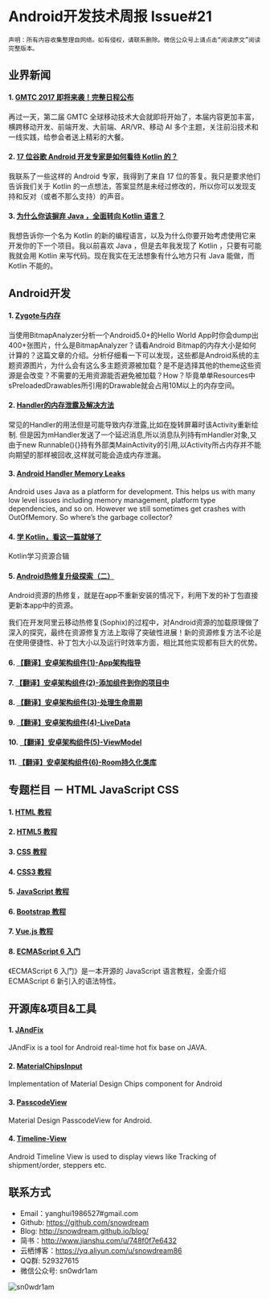 # Android开发技术周报 Issue#21

    声明：所有内容收集整理自网络。如有侵权，请联系删除。微信公众号上请点击“阅读原文”阅读完整版本。
    
## 业界新闻

#### 1. [GMTC 2017 即将来袭！完整日程公布](http://t.cn/RSjeBCf)
再过一天，第二届 GMTC 全球移动技术大会就即将开始了，本届内容更加丰富，横跨移动开发、前端开发、大前端、AR/VR、移动 AI 多个主题，关注前沿技术和一线实践，给参会者送上精彩的大餐。

#### 2. [17 位谷歌 Android 开发专家是如何看待 Kotlin 的？](https://www.oschina.net/news/85468/what-do-17-google-developers-experts-for-kotlin)
我联系了一些这样的 Android 专家，我得到了来自 17 位的答复。我只是要求他们告诉我们关于 Kotlin 的一点想法，答案显然是未经过修改的，所以你可以发现支持和反对（或者不那么支持）的声音。

#### 3. [为什么你该摒弃 Java ，全面转向 Kotlin 语言？](https://www.oschina.net/news/85488/why-you-should-totally-switch-to-kotlin)
我想告诉你一个名为 Kotlin 的新的编程语言，以及为什么你要开始考虑使用它来开发你的下一个项目。我以前喜欢 Java ，但是去年我发现了 Kotlin ，只要有可能我就会用 Kotlin 来写代码。现在我实在无法想象有什么地方只有 Java 能做，而 Kotlin 不能的。

## Android开发
#### 1. [Zygote与内存](https://ivonhoe.github.io/2017/04/26/Zygote-2/)
当使用BitmapAnalyzer分析一个Android5.0+的Hello World App时你会dump出400+张图片，什么是BitmapAnalyzer？请看Android Bitmap的内存大小是如何计算的？这篇文章的介绍。分析仔细看一下可以发现，这些都是Android系统的主题资源图片，为什么会有这么多主题资源被加载？是不是选择其他的theme这些资源是会改变？不需要的无用资源能否避免被加载？How？毕竟单单Resources中sPreloadedDrawables所引用的Drawable就会占用10M以上的内存空间。

#### 2. [Handler的内存泄露及解决方法](http://dalufan.com/2015/08/28/android-handler-gc/)
常见的Handler的用法但是可能导致内存泄露,比如在旋转屏幕时该Activity重新绘制. 但是因为mHandler发送了一个延迟消息,所以消息队列持有mHandler对象,又由于new Runnable(){}持有外部类MainActivity的引用,以Activity所占内存并不能向期望的那样被回收,这样就可能会造成内存泄漏。

#### 3. [Android Handler Memory Leaks](http://techblog.badoo.com/blog/2014/08/28/android-handler-memory-leaks/)
Android uses Java as a platform for development. This helps us with many low level issues including memory management, platform type dependencies, and so on. However we still sometimes get crashes with OutOfMemory. So where’s the garbage collector?

#### 4. [学 Kotlin，看这一篇就够了](http://www.jianshu.com/p/51b404a155a4)
Kotlin学习资源合辑

#### 5. [Android热修复升级探索（二）](http://t.cn/RSjD5zg)
Android资源的热修复，就是在app不重新安装的情况下，利用下发的补丁包直接更新本app中的资源。

我们在开发阿里云移动热修复(Sophix)的过程中，对Android资源的加载原理做了深入的探究，最终在资源修复方法上取得了突破性进展！新的资源修复方法不论是在使用便捷性、补丁包大小以及运行时效率方面，相比其他实现都有巨大的优势。

#### 6. [【翻译】安卓架构组件(1)-App架构指导](http://www.jianshu.com/p/349f4791a668)
#### 7. [【翻译】安卓架构组件(2)-添加组件到你的项目中](http://www.jianshu.com/p/e4319fc52227)
#### 8. [【翻译】安卓架构组件(3)-处理生命周期](http://www.jianshu.com/p/5ada0d48855f)
#### 9. [【翻译】安卓架构组件(4)-LiveData](http://www.jianshu.com/p/13a855ceaf2b)
#### 10. [【翻译】安卓架构组件(5)-ViewModel](http://www.jianshu.com/p/e61f045126f7)
#### 11. [【翻译】安卓架构组件(6)-Room持久化类库](http://www.jianshu.com/p/587f48dccf0a)

## 专题栏目 － HTML JavaScript CSS
#### 1. [HTML 教程](http://www.runoob.com/html/html-tutorial.html)
#### 2. [HTML5 教程](http://www.runoob.com/html/html5-intro.html)
#### 3. [CSS 教程](http://www.runoob.com/css/css-tutorial.html)
#### 4. [CSS3 教程](http://www.runoob.com/css3/css3-tutorial.html)
#### 5. [JavaScript 教程](http://www.runoob.com/js/js-tutorial.html)
#### 6. [Bootstrap 教程](http://www.runoob.com/bootstrap/bootstrap-tutorial.html)
#### 7. [Vue.js 教程](http://www.runoob.com/vue2/vue-tutorial.html)
#### 8. [ECMAScript 6 入门](http://es6.ruanyifeng.com)
《ECMAScript 6 入门》是一本开源的 JavaScript 语言教程，全面介绍 ECMAScript 6 新引入的语法特性。
## 开源库&项目&工具
#### 1. [JAndFix](https://github.com/qiuba/JAndFix)
JAndFix is a tool for Android real-time hot fix base on JAVA.

#### 2. [MaterialChipsInput](https://github.com/pchmn/MaterialChipsInput)
Implementation of Material Design Chips component for Android

#### 3. [PasscodeView](https://github.com/hanks-zyh/PasscodeView)
Material Design PasscodeView for Android.

#### 4. [Timeline-View](https://github.com/vipulasri/Timeline-View)
Android Timeline View is used to display views like Tracking of shipment/order, steppers etc.

## 联系方式
* Email：yanghui1986527#gmail.com
* Github: https://github.com/snowdream
* Blog: http://snowdream.github.io/blog/
* 简书：http://www.jianshu.com/u/748f0f7e6432
* 云栖博客：https://yq.aliyun.com/u/snowdream86 
* QQ群: 529327615     
* 微信公众号:  sn0wdr1am    

![sn0wdr1am](https://static.dingtalk.com/media/lADOmAwFCs0BAs0BAg_258_258.jpg)
